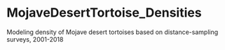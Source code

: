 # MojaveDesertTortoise_Densities
Modeling density of Mojave desert tortoises based on distance-sampling surveys, 2001-2018
